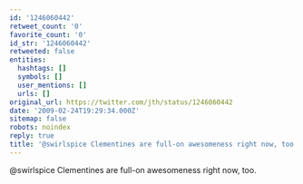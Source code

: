 ```yaml
---
id: '1246060442'
retweet_count: '0'
favorite_count: '0'
id_str: '1246060442'
retweeted: false
entities:
  hashtags: []
  symbols: []
  user_mentions: []
  urls: []
original_url: https://twitter.com/jth/status/1246060442
date: '2009-02-24T19:29:34.000Z'
sitemap: false
robots: noindex
reply: true
title: '@swirlspice Clementines are full-on awesomeness right now, too.'
---
```


@swirlspice Clementines are full-on awesomeness right now, too.